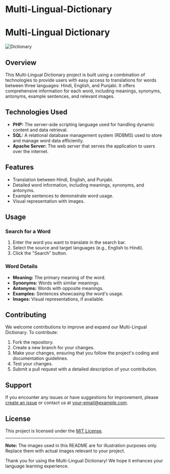 # Multi-Lingual-Dictionary

# Multi-Lingual Dictionary

![Dictionary](dictionary.jpg)

## Overview

This Multi-Lingual Dictionary project is built using a combination of technologies to provide users with easy access to translations for words between three languages: Hindi, English, and Punjabi. It offers comprehensive information for each word, including meanings, synonyms, antonyms, example sentences, and relevant images.

## Technologies Used

- **PHP:** The server-side scripting language used for handling dynamic content and data retrieval.
- **SQL:** A relational database management system (RDBMS) used to store and manage word data efficiently.
- **Apache Server:** The web server that serves the application to users over the internet.

## Features

- Translation between Hindi, English, and Punjabi.
- Detailed word information, including meanings, synonyms, and antonyms.
- Example sentences to demonstrate word usage.
- Visual representation with images.

## Usage

### Search for a Word

1. Enter the word you want to translate in the search bar.
2. Select the source and target languages (e.g., English to Hindi).
3. Click the "Search" button.

### Word Details

- **Meaning:** The primary meaning of the word.
- **Synonyms:** Words with similar meanings.
- **Antonyms:** Words with opposite meanings.
- **Examples:** Sentences showcasing the word's usage.
- **Images:** Visual representations, if available.

## Contributing

We welcome contributions to improve and expand our Multi-Lingual Dictionary. To contribute:

1. Fork the repository.
2. Create a new branch for your changes.
3. Make your changes, ensuring that you follow the project's coding and documentation guidelines.
4. Test your changes.
5. Submit a pull request with a detailed description of your contribution.

## Support

If you encounter any issues or have suggestions for improvement, please [create an issue](https://github.com/yourusername/multi-lingual-dictionary/issues) or contact us at [your-email@example.com](mailto:your-email@example.com).

## License

This project is licensed under the [MIT License](LICENSE).

---

**Note:** The images used in this README are for illustration purposes only. Replace them with actual images relevant to your project.

Thank you for using the Multi-Lingual Dictionary! We hope it enhances your language learning experience.

